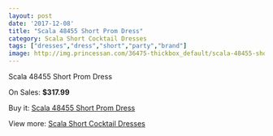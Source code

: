 ```yaml
---
layout: post
date: '2017-12-08'
title: "Scala 48455 Short Prom Dress"
category: Scala Short Cocktail Dresses
tags: ["dresses","dress","short","party","brand"]
image: http://img.princessan.com/36475-thickbox_default/scala-48455-short-prom-dress.jpg
---
```

Scala 48455 Short Prom Dress

On Sales: **$317.99**
<a href="https://www.princessan.com/en/17083-scala-48455-short-prom-dress.html"><amp-img layout="responsive" width="600" height="600" src="//img.princessan.com/36475-thickbox_default/scala-48455-short-prom-dress.jpg" alt="Scala 48455 Short Prom Dress 0" /></a>
<a href="https://www.princessan.com/en/17083-scala-48455-short-prom-dress.html"><amp-img layout="responsive" width="600" height="600" src="//img.princessan.com/36476-thickbox_default/scala-48455-short-prom-dress.jpg" alt="Scala 48455 Short Prom Dress 1" /></a>

Buy it: [Scala 48455 Short Prom Dress](https://www.princessan.com/en/17083-scala-48455-short-prom-dress.html "Scala 48455 Short Prom Dress")

View more: [Scala Short Cocktail Dresses](https://www.princessan.com/en/143- "Scala Short Cocktail Dresses")